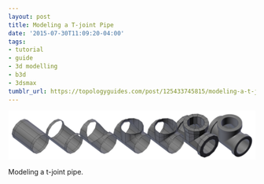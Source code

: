 ```yaml
---
layout: post
title: Modeling a T-joint Pipe
date: '2015-07-30T11:09:20-04:00'
tags:
- tutorial
- guide
- 3d modelling
- b3d
- 3dsmax
tumblr_url: https://topologyguides.com/post/125433745815/modeling-a-t-joint-pipe
---
```

 ![](/assets/img/125433745815.png)  

Modeling a t-joint pipe.
